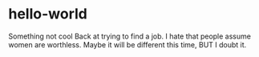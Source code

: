 # hello-world
Something not cool
Back at trying to find a job. I hate that people assume women are worthless.
Maybe it will be different this time, BUT I doubt it.
